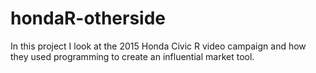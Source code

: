 # hondaR-otherside
In this project I look at the 2015 Honda Civic R video campaign and how they used programming to create an influential market tool.
